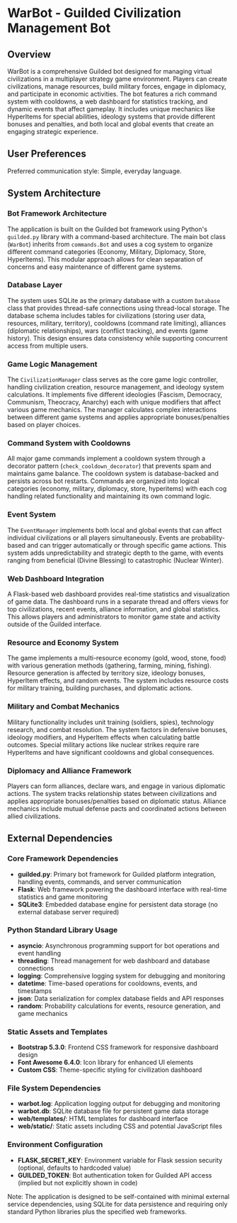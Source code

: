 # WarBot - Guilded Civilization Management Bot

## Overview

WarBot is a comprehensive Guilded bot designed for managing virtual civilizations in a multiplayer strategy game environment. Players can create civilizations, manage resources, build military forces, engage in diplomacy, and participate in economic activities. The bot features a rich command system with cooldowns, a web dashboard for statistics tracking, and dynamic events that affect gameplay. It includes unique mechanics like HyperItems for special abilities, ideology systems that provide different bonuses and penalties, and both local and global events that create an engaging strategic experience.

## User Preferences

Preferred communication style: Simple, everyday language.

## System Architecture

### Bot Framework Architecture
The application is built on the Guilded bot framework using Python's `guilded.py` library with a command-based architecture. The main bot class (`WarBot`) inherits from `commands.Bot` and uses a cog system to organize different command categories (Economy, Military, Diplomacy, Store, HyperItems). This modular approach allows for clean separation of concerns and easy maintenance of different game systems.

### Database Layer
The system uses SQLite as the primary database with a custom `Database` class that provides thread-safe connections using thread-local storage. The database schema includes tables for civilizations (storing user data, resources, military, territory), cooldowns (command rate limiting), alliances (diplomatic relationships), wars (conflict tracking), and events (game history). This design ensures data consistency while supporting concurrent access from multiple users.

### Game Logic Management
The `CivilizationManager` class serves as the core game logic controller, handling civilization creation, resource management, and ideology system calculations. It implements five different ideologies (Fascism, Democracy, Communism, Theocracy, Anarchy) each with unique modifiers that affect various game mechanics. The manager calculates complex interactions between different game systems and applies appropriate bonuses/penalties based on player choices.

### Command System with Cooldowns
All major game commands implement a cooldown system through a decorator pattern (`check_cooldown_decorator`) that prevents spam and maintains game balance. The cooldown system is database-backed and persists across bot restarts. Commands are organized into logical categories (economy, military, diplomacy, store, hyperitems) with each cog handling related functionality and maintaining its own command logic.

### Event System
The `EventManager` implements both local and global events that can affect individual civilizations or all players simultaneously. Events are probability-based and can trigger automatically or through specific game actions. This system adds unpredictability and strategic depth to the game, with events ranging from beneficial (Divine Blessing) to catastrophic (Nuclear Winter).

### Web Dashboard Integration
A Flask-based web dashboard provides real-time statistics and visualization of game data. The dashboard runs in a separate thread and offers views for top civilizations, recent events, alliance information, and global statistics. This allows players and administrators to monitor game state and activity outside of the Guilded interface.

### Resource and Economy System
The game implements a multi-resource economy (gold, wood, stone, food) with various generation methods (gathering, farming, mining, fishing). Resource generation is affected by territory size, ideology bonuses, HyperItem effects, and random events. The system includes resource costs for military training, building purchases, and diplomatic actions.

### Military and Combat Mechanics
Military functionality includes unit training (soldiers, spies), technology research, and combat resolution. The system factors in defensive bonuses, ideology modifiers, and HyperItem effects when calculating battle outcomes. Special military actions like nuclear strikes require rare HyperItems and have significant cooldowns and global consequences.

### Diplomacy and Alliance Framework
Players can form alliances, declare wars, and engage in various diplomatic actions. The system tracks relationship states between civilizations and applies appropriate bonuses/penalties based on diplomatic status. Alliance mechanics include mutual defense pacts and coordinated actions between allied civilizations.

## External Dependencies

### Core Framework Dependencies
- **guilded.py**: Primary bot framework for Guilded platform integration, handling events, commands, and server communication
- **Flask**: Web framework powering the dashboard interface with real-time statistics and game monitoring
- **SQLite3**: Embedded database engine for persistent data storage (no external database server required)

### Python Standard Library Usage
- **asyncio**: Asynchronous programming support for bot operations and event handling
- **threading**: Thread management for web dashboard and database connections
- **logging**: Comprehensive logging system for debugging and monitoring
- **datetime**: Time-based operations for cooldowns, events, and timestamps
- **json**: Data serialization for complex database fields and API responses
- **random**: Probability calculations for events, resource generation, and game mechanics

### Static Assets and Templates
- **Bootstrap 5.3.0**: Frontend CSS framework for responsive dashboard design
- **Font Awesome 6.4.0**: Icon library for enhanced UI elements
- **Custom CSS**: Theme-specific styling for civilization dashboard

### File System Dependencies
- **warbot.log**: Application logging output for debugging and monitoring
- **warbot.db**: SQLite database file for persistent game data storage
- **web/templates/**: HTML templates for dashboard interface
- **web/static/**: Static assets including CSS and potential JavaScript files

### Environment Configuration
- **FLASK_SECRET_KEY**: Environment variable for Flask session security (optional, defaults to hardcoded value)
- **GUILDED_TOKEN**: Bot authentication token for Guilded API access (implied but not explicitly shown in code)

Note: The application is designed to be self-contained with minimal external service dependencies, using SQLite for data persistence and requiring only standard Python libraries plus the specified web frameworks.